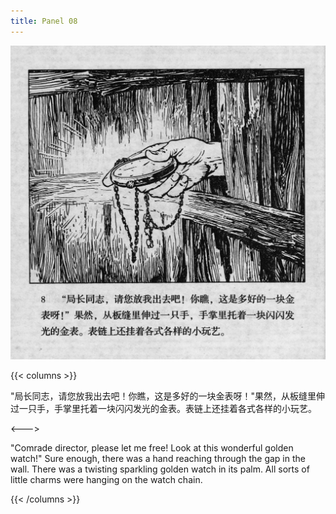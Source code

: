 ```yaml
---
title: Panel 08
---
```


![biao page](./../../images/biao/seifert0726_biao_0012_008.jpg)

{{< columns >}}

"局长同志，请您放我出去吧！你瞧，这是多好的一块金表呀！"果然，从板缝里伸过一只手，手掌里托着一块闪闪发光的金表。表链上还挂着各式各样的小玩艺。

<--->

"Comrade director, please let me free! Look at this wonderful golden watch!" Sure enough, there was a hand reaching through the gap in the wall. There was a twisting sparkling golden watch in its palm. All sorts of little charms were hanging on the watch chain.

{{< /columns >}}
